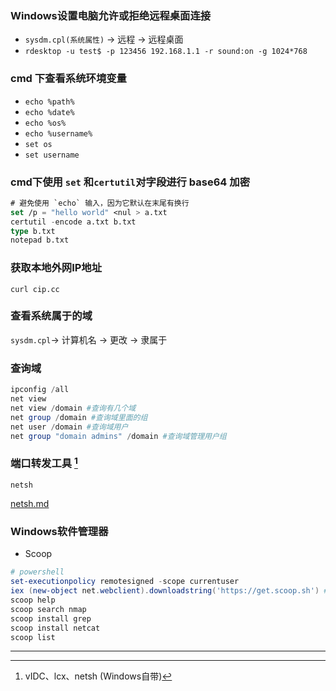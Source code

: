 ### Windows设置电脑允许或拒绝远程桌面连接

- `sysdm.cpl(系统属性)` → 远程 → 远程桌面
- `rdesktop -u test$ -p 123456 192.168.1.1 -r sound:on -g 1024*768`

### cmd 下查看系统环境变量

- `echo %path%`
- `echo %date%`
- `echo %os%`
- `echo %username%`
- `set os`
- `set username`

### cmd下使用 `set` 和`certutil`对字段进行 base64 加密

```commonlisp
# 避免使用 `echo` 输入，因为它默认在末尾有换行
set /p = "hello world" <nul > a.txt
certutil -encode a.txt b.txt
type b.txt
notepad b.txt
```

### 获取本地外网IP地址

`curl cip.cc`

### 查看系统属于的域

`sysdm.cpl`→ 计算机名 → 更改 → 隶属于

### 查询域

```powershell
ipconfig /all
net view
net view /domain #查询有几个域
net group /domain #查询域里面的组
net user /domain #查询域用户
net group "domain admins" /domain #查询域管理用户组
```

### 端口转发工具 [^1]

`netsh`

 [netsh.md](..\Doc\netsh.md) 

### Windows软件管理器

- Scoop

```powershell
# powershell
set-executionpolicy remotesigned -scope currentuser 
iex (new-object net.webclient).downloadstring('https://get.scoop.sh') # 安装scoop
scoop help
scoop search nmap
scoop install grep
scoop install netcat
scoop list
```





---

[^1]: vIDC、lcx、netsh (Windows自带)